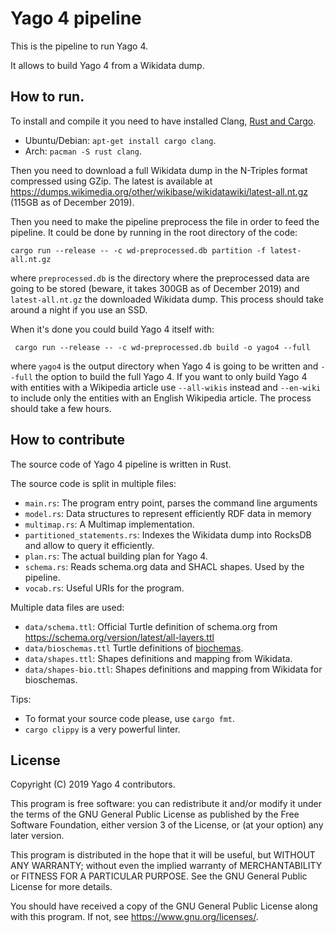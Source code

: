 Yago 4 pipeline
===============

This is the pipeline to run Yago 4.

It allows to build Yago 4 from a Wikidata dump.


## How to run.
To install and compile it you need to have installed Clang,  [Rust and Cargo](https://www.rust-lang.org/tools/install).
* Ubuntu/Debian: `apt-get install cargo clang`.
* Arch: `pacman -S rust clang`.

Then you need to download a full Wikidata dump in the N-Triples format compressed using GZip. The latest is available at
https://dumps.wikimedia.org/other/wikibase/wikidatawiki/latest-all.nt.gz
(115GB as of December 2019).

Then you need to make the pipeline preprocess the file in order to feed the pipeline.
It could be done by running in the root directory of the code:

```cargo run --release -- -c wd-preprocessed.db partition -f latest-all.nt.gz```

where `preprocessed.db` is the directory where the preprocessed data are going to be stored
(beware, it takes 300GB as of December 2019) and `latest-all.nt.gz` the downloaded Wikidata dump.
This process should take around a night if you use an SSD.

When it's done you could build Yago 4 itself with:

``` cargo run --release -- -c wd-preprocessed.db build -o yago4 --full```

where `yago4` is the output directory when Yago 4 is going to be written
and `--full` the option to build the full Yago 4.
If you want to only build Yago 4 with entities with a Wikipedia article use `--all-wikis` instead
and `--en-wiki` to include only the entities with an English Wikipedia article.
The process should take a few hours.


## How to contribute

The source code of Yago 4 pipeline is written in Rust.

The source code is split in multiple files:
* `main.rs`: The program entry point, parses the command line arguments
* `model.rs`: Data structures to represent efficiently RDF data in memory
* `multimap.rs`: A Multimap implementation.
* `partitioned_statements.rs`: Indexes the Wikidata dump into RocksDB and allow to query it efficiently.
* `plan.rs`: The actual building plan for Yago 4.
* `schema.rs`: Reads schema.org data and SHACL shapes. Used by the pipeline.
* `vocab.rs`: Useful URIs for the program.

Multiple data files are used:
* `data/schema.ttl`: Official Turtle definition of schema.org from https://schema.org/version/latest/all-layers.ttl
* `data/bioschemas.ttl` Turtle definitions of [biochemas](https://bioschemas.org/).
* `data/shapes.ttl`: Shapes definitions and mapping from Wikidata.
* `data/shapes-bio.ttl`: Shapes definitions and mapping from Wikidata for bioschemas.


Tips:
* To format your source code please, use `¢argo fmt`.
* `cargo clippy` is a very powerful linter.


## License

Copyright (C) 2019 Yago 4 contributors.

This program is free software: you can redistribute it and/or modify it under the terms of the GNU General Public License as published by the Free Software Foundation, either version 3 of the License, or (at your option) any later version.

This program is distributed in the hope that it will be useful, but WITHOUT ANY WARRANTY; without even the implied warranty of MERCHANTABILITY or FITNESS FOR A PARTICULAR PURPOSE.  See the GNU General Public License for more details.

You should have received a copy of the GNU General Public License along with this program.  If not, see <https://www.gnu.org/licenses/>.
